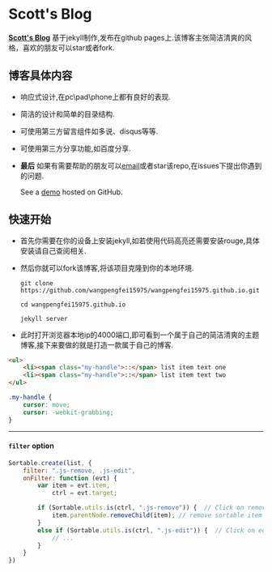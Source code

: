 # Scott's Blog

**[Scott's Blog](http://www.chengfeilong.com/)** 基于jekyll制作,发布在github pages上.该博客主张简洁清爽的风格，喜欢的朋友可以star或者fork.

## 博客具体内容

* 响应式设计,在pc\pad\phone上都有良好的表现.
* 简洁的设计和简单的目录结构.
* 可使用第三方留言组件如多说、disqus等等.
* 可使用第三方分享功能,如百度分享.
* **最后** 如果有需要帮助的朋友可以[email](mailto:me@chengfeilong.com)或者star该repo,在issues下提出你遇到的问题.

  See a [demo](http://www.chengfeilong.com/) hosted on GitHub.

## 快速开始

* 首先你需要在你的设备上安装jekyll,如若使用代码高亮还需要安装rouge,具体安装请自己查阅相关.

* 然后你就可以fork该博客,将该项目克隆到你的本地环境.

   `git clone https://github.com/wangpengfei15975/wangpengfei15975.github.io.git`

   `cd wangpengfei15975.github.io`

   `jekyll server`

* 此时打开浏览器本地ip的4000端口,即可看到一个属于自己的简洁清爽的主题博客,接下来要做的就是打造一款属于自己的博客.

```html
<ul>
	<li><span class="my-handle">::</span> list item text one
	<li><span class="my-handle">::</span> list item text two
</ul>
```

```css
.my-handle {
	cursor: move;
	cursor: -webkit-grabbing;
}
```


---


#### `filter` option


```js
Sortable.create(list, {
	filter: ".js-remove, .js-edit",
	onFilter: function (evt) {
		var item = evt.item,
			ctrl = evt.target;

		if (Sortable.utils.is(ctrl, ".js-remove")) {  // Click on remove button
			item.parentNode.removeChild(item); // remove sortable item
		}
		else if (Sortable.utils.is(ctrl, ".js-edit")) {  // Click on edit link
			// ...
		}
	}
})
```
